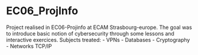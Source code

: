 # EC06_ProjInfo

Project realised in EC06-Projinfo at ECAM Strasbourg-europe. The goal was to introduce basic notion of cybersecurity through some lessons and interactive exercices.
Subjects treated:
      - VPNs
      - Databases
      - Cryptography
      - Networks TCP/IP
